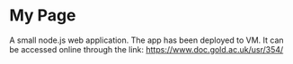 # My Page
A small node.js web application.
The app has been deployed to VM.
It can be accessed online through the link: https://www.doc.gold.ac.uk/usr/354/